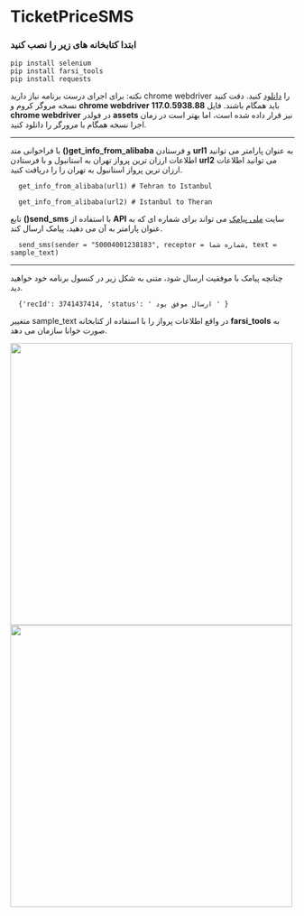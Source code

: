 # TicketPriceSMS
### ابتدا کتابخانه های زیر را نصب کنید
``` pip install selenium ```  
``` pip install farsi_tools ``` \
``` pip install requests ```


 نکته: برای اجرای درست برنامه نیاز دارید chrome webdriver را [دانلود](https://chromedriver.chromium.org/downloads) کنید. دقت کنید نسخه مروگر کروم و **chrome webdriver** باید همگام باشند. فایل **117.0.5938.88  chrome webdriver** در فولدر **assets** نیز قرار داده شده است، اما بهتر است در زمان اجرا نسخه همگام با مرورگر را دانلود کنید.

---
 با فراخوانی متد **()get_info_from_alibaba**  و فرستادن **url1** به عنوان پارامتر می توانید اطلاعات ارزان ترین پرواز تهران به استانبول و با فرستادن **url2** می توانید اطلاعات ارزان ترین پرواز استانبول به تهران را را دریافت کنید. 
```
  get_info_from_alibaba(url1) # Tehran to Istanbul

  get_info_from_alibaba(url2) # Istanbul to Theran

```
 تابع **()send_sms** با استفاده از **API** سایت [ملی پیامک](https://www.melipayamak.com) می تواند برای شماره ای که به عنوان پارامتر به آن می دهید، پیامک ارسال کند.



```
  send_sms(sender = "50004001238183", receptor = شماره شما, text = sample_text)

```
---
چنانچه پیامک با موفقیت ارسال شود، متنی به شکل زیر در کنسول برنامه خود خواهید دید.
```
  {'recId': 3741437414, 'status': ' ارسال موفق بود ' }
```


 متغییر sample_text در واقع اطلاعات پرواز را با استفاده از کتابخانه **farsi_tools** به صورت خوانا سازمان می دهد.



<img src="assets/img.png" width="500">  <img src="assets/img2.png" width="500">  









